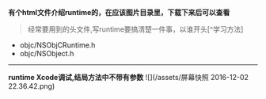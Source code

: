 __有个html文件介绍runtime的，在应该图片目录里，下载下来后可以查看__
>经常要用到的头文件,写runtime要搞清楚一件事，以谁开头[^学习方法]
- objc/NSObjCRuntime.h
- objc/NSObject.h

***
__runtime Xcode调试,结局方法中不带有参数__
![](/assets/屏幕快照 2016-12-02 22.36.42.png)


